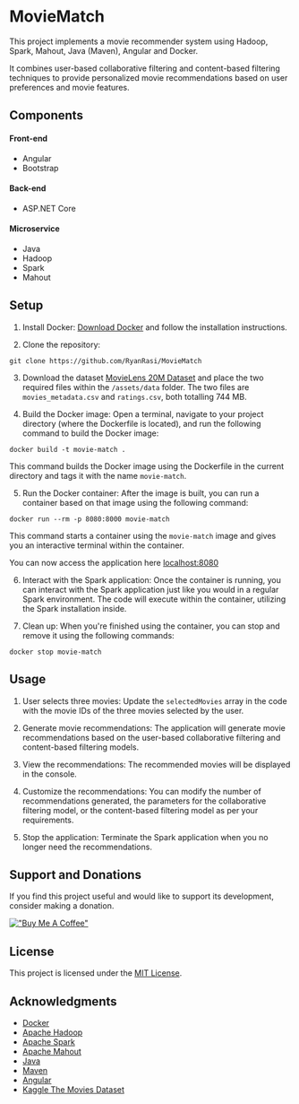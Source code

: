 # MovieMatch

This project implements a movie recommender system using Hadoop, Spark, Mahout, Java (Maven), Angular and Docker. 

It combines user-based collaborative filtering and content-based filtering techniques to provide personalized movie recommendations based on user preferences and movie features.

## Components

#### Front-end
- Angular
- Bootstrap

#### Back-end
- ASP.NET Core

#### Microservice
- Java
- Hadoop
- Spark
- Mahout

## Setup

1. Install Docker: [Download Docker](https://www.docker.com/products/docker-desktop) and follow the installation instructions.

2. Clone the repository:

`git clone https://github.com/RyanRasi/MovieMatch`

3. Download the dataset [MovieLens 20M Dataset](https://www.kaggle.com/datasets/grouplens/movielens-20m-dataset) and place the two required files within the `/assets/data` folder. The two files are `movies_metadata.csv` and `ratings.csv`, both totalling 744 MB.

4. Build the Docker image: Open a terminal, navigate to your project directory (where the Dockerfile is located), and run the following command to build the Docker image:

`docker build -t movie-match .`

This command builds the Docker image using the Dockerfile in the current directory and tags it with the name `movie-match`.

5. Run the Docker container: After the image is built, you can run a container based on that image using the following command:

`docker run --rm -p 8080:8000 movie-match`

This command starts a container using the `movie-match` image and gives you an interactive terminal within the container.

You can now access the application here [localhost:8080](http://localhost:8080/)

6. Interact with the Spark application: Once the container is running, you can interact with the Spark application just like you would in a regular Spark environment. The code will execute within the container, utilizing the Spark installation inside.

7. Clean up: When you're finished using the container, you can stop and remove it using the following commands:

`docker stop movie-match`

## Usage

1. User selects three movies: Update the `selectedMovies` array in the code with the movie IDs of the three movies selected by the user.

2. Generate movie recommendations: The application will generate movie recommendations based on the user-based collaborative filtering and content-based filtering models.

3. View the recommendations: The recommended movies will be displayed in the console.

4. Customize the recommendations: You can modify the number of recommendations generated, the parameters for the collaborative filtering model, or the content-based filtering model as per your requirements.

5. Stop the application: Terminate the Spark application when you no longer need the recommendations.

## Support and Donations

If you find this project useful and would like to support its development, consider making a donation.

[!["Buy Me A Coffee"](https://www.buymeacoffee.com/assets/img/custom_images/orange_img.png)](https://www.buymeacoffee.com/uiSK0Ex)

## License

This project is licensed under the [MIT License](LICENSE).

## Acknowledgments

- [Docker](https://www.docker.com/)
- [Apache Hadoop](https://hadoop.apache.org/)
- [Apache Spark](https://spark.apache.org/)
- [Apache Mahout](https://mahout.apache.org/)
- [Java](https://www.java.com/)
- [Maven](https://maven.apache.org/)
- [Angular](https://angular.io/)
- [Kaggle The Movies Dataset](https://www.kaggle.com/datasets/rounakbanik/the-movies-dataset)